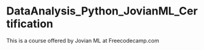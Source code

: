 # DataAnalysis_Python_JovianML_Certification
This is a course offered by Jovian ML at Freecodecamp.com
